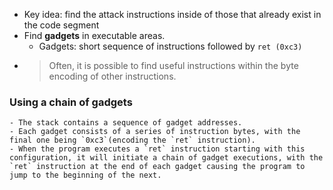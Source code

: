 - Key idea: find the attack instructions inside of those that already exist in the code segment
- Find **gadgets** in executable areas.
	- Gadgets: short sequence of instructions followed by `ret (0xc3)`
-
  > Often, it is possible to find useful instructions within the byte encoding of other instructions.
### Using a chain of gadgets
	- The stack contains a sequence of gadget addresses.
	- Each gadget consists of a series of instruction bytes, with the final one being `0xc3`(encoding the `ret` instruction).
	- When the program executes a `ret` instruction starting with this configuration, it will initiate a chain of gadget executions, with the `ret` instruction at the end of each gadget causing the program to jump to the beginning of the next.